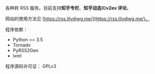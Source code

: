 各种转 RSS 服务。目前支持**知乎专栏**、**知乎动态**和**v2ex 评论**。

网站的使用方法见 [https://rss.lilydjwg.me/](https://rss.lilydjwg.me/)。

程序依赖：

* Python >= 3.5
* Tornado
* PyRSS2Gen
* lxml

程序源码许可证： GPLv3
